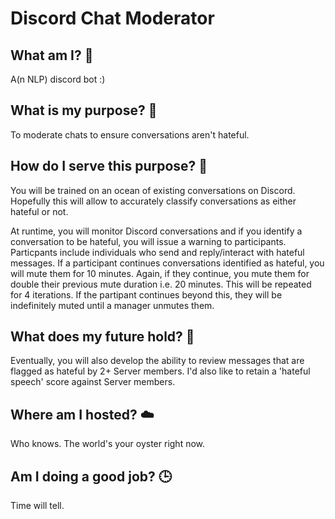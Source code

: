 # Discord Chat Moderator

## What am I? 🧠 
A(n NLP) discord bot :)

## What is my purpose? 💼

To moderate chats to ensure conversations aren't hateful.

## How do I serve this purpose? 📝
You will be trained on an ocean of existing conversations on Discord. Hopefully this will allow to accurately classify conversations as either hateful or not.

At runtime, you will monitor Discord conversations and if you identify a conversation to be hateful, you will issue a warning to participants. Particpants include individuals who send and reply/interact with hateful messages. If a participant continues conversations identified as hateful, you will mute them for 10 minutes. Again, if they continue, you mute them for double their previous mute duration i.e. 20 minutes. This will be repeated for 4 iterations. If the partipant continues beyond this, they will be indefinitely muted until a manager unmutes them.

## What does my future hold? 🔮
Eventually, you will also develop the ability to review messages that are flagged as hateful by 2+ Server members. I'd also like to retain a 'hateful speech' score against Server members.

## Where am I hosted? ☁️
Who knows. The world's your oyster right now.

## Am I doing a good job? 🕒
Time will tell.

